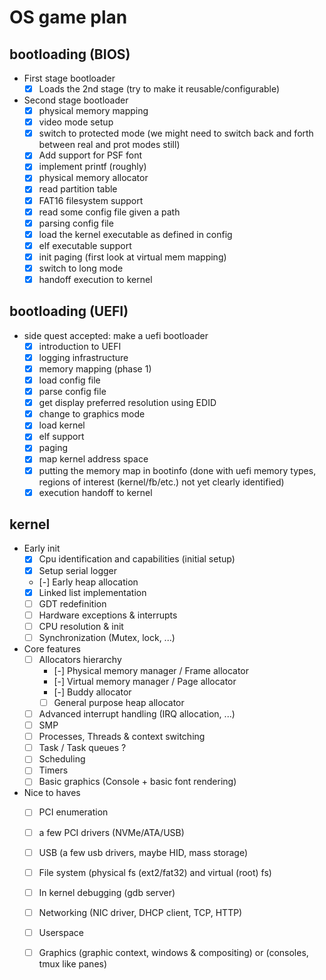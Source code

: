 # OS game plan

## bootloading (BIOS)
- First stage bootloader
  - [x] Loads the 2nd stage (try to make it reusable/configurable)
- Second stage bootloader
  - [x] physical memory mapping
  - [x] video mode setup
  - [x] switch to protected mode (we might need to switch back and forth between real and prot modes still)
  - [x] Add support for PSF font
  - [x] implement printf (roughly)
  - [x] physical memory allocator
  - [x] read partition table
  - [x] FAT16 filesystem support
  - [x] read some config file given a path
  - [x] parsing config file
  - [x] load the kernel executable as defined in config
  - [x] elf executable support
  - [x] init paging (first look at virtual mem mapping)
  - [x] switch to long mode
  - [x] handoff execution to kernel

## bootloading (UEFI)
- side quest accepted: make a uefi bootloader
  - [x] introduction to UEFI
  - [x] logging infrastructure
  - [x] memory mapping (phase 1)
  - [x] load config file
  - [x] parse config file
  - [x] get display preferred resolution using EDID
  - [x] change to graphics mode
  - [x] load kernel
  - [x] elf support
  - [x] paging
  - [x] map kernel address space
  - [x] putting the memory map in bootinfo (done with uefi memory types, regions of interest (kernel/fb/etc.) not yet clearly identified)
  - [x] execution handoff to kernel

## kernel
  - Early init
    * [x] Cpu identification and capabilities (initial setup)
    * [x] Setup serial logger
    * [-] Early heap allocation
    * [x] Linked list implementation
    * [ ] GDT redefinition
    * [ ] Hardware exceptions & interrupts
    * [ ] CPU resolution & init
    * [ ] Synchronization (Mutex, lock, ...)

  - Core features
    * [ ] Allocators hierarchy
      * [-] Physical memory manager / Frame allocator
      * [-] Virtual memory manager / Page allocator
      * [-] Buddy allocator
      * [ ] General purpose heap allocator
    * [ ] Advanced interrupt handling (IRQ allocation, ...)
    * [ ] SMP
    * [ ] Processes, Threads & context switching
    * [ ] Task / Task queues ?
    * [ ] Scheduling
    * [ ] Timers
    * [ ] Basic graphics (Console + basic font rendering)

  - Nice to haves
    * [ ] PCI enumeration
    * [ ] a few PCI drivers (NVMe/ATA/USB)
    * [ ] USB (a few usb drivers, maybe HID, mass storage)
    * [ ] File system (physical fs (ext2/fat32) and virtual (root) fs)
    * [ ] In kernel debugging (gdb server)
    * [ ] Networking (NIC driver, DHCP client, TCP, HTTP)
    * [ ] Userspace
    * [ ] Graphics (graphic context, windows & compositing) or (consoles, tmux like panes)

